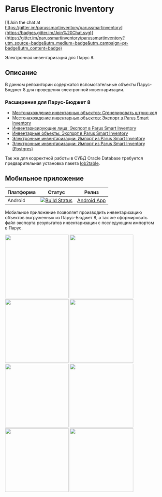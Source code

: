 # Parus Electronic Inventory

[![Join the chat at https://gitter.im/parussmartinventory/parussmartinventory](https://badges.gitter.im/Join%20Chat.svg)](https://gitter.im/parussmartinventory/parussmartinventory?utm_source=badge&utm_medium=badge&utm_campaign=pr-badge&utm_content=badge)

Электронная инвентаризация для Парус 8.

## Описание

В данном репозитории содержатся вспомогательные объекты Парус-Бюджет 8 для проведения электронной инвентаризации.

### Расширения для Парус-Бюджет 8
* [Местонахождение инвентарных объектов: Сгенерировать штрих-код](src/p_beldicplace_gen_barcode.sql)
* [Местонахождение инвентарных объектов: Экспорт в Parus Smart Inventory](src/p_beldicplace_csvexp.sql)
* [Инвентаризирующие лица: Экспорт в Parus Smart Inventory](src/p_belinvpersons_csvexp.sql)
* [Инвентарные объекты: Экспорт в Parus Smart Inventory](src/p_belinventory_csvexp.sql)
* [Электронные инвентаризации: Импорт из Parus Smart Inventory](src/p_belinventory_csvimp.sql)
* [Электронные инвентаризации: Импорт из Parus Smart Inventory (Postgres)](src/p_belinventory_csvimp.pgsql)

Так же для корректной работы в СУБД Oracle Database требуется предварительная установка пакета [lob2table](addons/lob2table.sql).

## Мобильное приложение

|Платформа|Статус|Релиз|
|---|---|---|
|Android|[![Build Status](https://dev.azure.com/parussmartinventoryeng/ParusSmartInventory-mobile-apps/_apis/build/status/ParusSmartInventory-mobile-apps.CI)](https://dev.azure.com/parussmartinventoryeng/ParusSmartInventory-mobile-apps/_build/latest?definitionId=1)|[Android App](https://install.appcenter.ms/orgs/parusnik-belgorod/apps/parus-smart-inventory/distribution_groups/public)|

Мобильное приложение позволяет производить инвентаризацию объектов выгруженных из Парус-Бюджет 8, а так же сформировать файл экспорта результатов инвентаризации с последующим импортом в Парус.

<img src="docs/images/logo.png" Width="210" /> <img src="docs/images/signin.png" Width="210" /> <img src="docs/images/menu.png" Width="210" /> <img src="docs/images/home.png" Width="210" /> <img src="docs/images/locations.png" Width="210" /> <img src="docs/images/items.png" Width="210" /> <img src="docs/images/user.png" Width="210" /> <img src="docs/images/import_export.png" Width="210" /> 